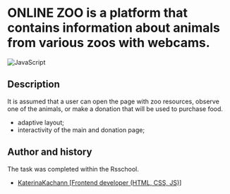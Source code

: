 
ONLINE ZOO is a platform that contains information about animals from various zoos with webcams.
=================================================
![JavaScript](https://img.shields.io/badge/javascript-%23007ACC.svg?style=for-the-badge&logo=javascript&logoColor=white)

Description
-----------------
It is assumed that a user can open the page with zoo resources, observe one of the animals, or make a donation that will be used to purchase food.


- adaptive layout;
- interactivity of the main and donation page;

Author and history
---------------------------

The task was completed within the Rsschool.

* [KaterinaKachann  [Frontend developer (HTML, CSS, JS)]](https://github.com/KaterinaKachann)
